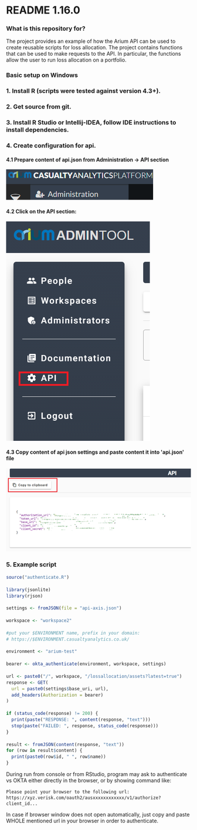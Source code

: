 # README 1.16.0

### What is this repository for? ###
The project provides an example of how the Arium API can be used to create reusable scripts
for loss allocation. The project contains functions that can be used to make requests to the API.
In particular, the functions allow the user to run loss allocation on a portfolio.


### Basic setup on Windows ###
### 1. Install R (scripts were tested against  version 4.3+). ###
### 2. Get source from git. ###
### 3. Install R Studio or Intellij-IDEA, follow IDE instructions to install dependencies. ###
### 4. Create configuration for api. ### 

#### 4.1 Prepare content of api.json from Administration -> API section ####

![My Image](/images/01.png)

#### 4.2 Click on the API section: #### 

![API](/images/02.png)


#### 4.3 Copy content of api json settings and paste content it into 'api.json' file ####   

![API](/images/03.png)


### 5. Example script ### 

```R
source("authenticate.R")

library(jsonlite)
library(rjson)

settings <- fromJSON(file = "api-axis.json")

workspace <- "workspace2"

#put your $ENVIRONMENT name, prefix in your domain:
# https://$ENVIRONMENT.casualtyanalytics.co.uk/

environment <- "arium-test"

bearer <- okta_authenticate(environment, workspace, settings)

url <- paste0("/", workspace, "/lossallocation/assets?latest=true")
response <- GET(
  url = paste0(settings$base_uri, url),
  add_headers(Authorization = bearer)
)

if (status_code(response) != 200) {
  print(paste("RESPONSE: ", content(response, "text")))
  stop(paste("FAILED: ", response, status_code(response)))
}

result <- fromJSON(content(response, "text"))
for (row in result$content) {
  print(paste0(row$id, " ", row$name))
}
``` 

During run from console or from RStudio, program may ask to authenticate vs OKTA either directly in the browser, or by showing command like:
```shell
Please point your browser to the following url:
https://xyz.verisk.com/oauth2/ausxxxxxxxxxxxx/v1/authorize?client_id...
```
In case if browser window does not open automatically, just copy and paste WHOLE mentioned url in your browser in order to authenticate. 